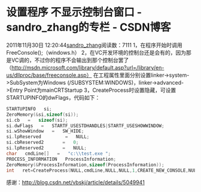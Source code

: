 # 设置程序 不显示控制台窗口 - sandro_zhang的专栏 - CSDN博客
2011年11月30日 12:20:44[sandro_zhang](https://me.csdn.net/sandro_zhang)阅读数：7111
1，在程序开始时调用FreeConsole();（windows.h）
2，在VC开发环境的控制台还是会有的，因为那是VC调的，不过你的程序不会输出到那个控制台罢了
（http://msdn.microsoft.com/library/default.asp?url=/library/en-us/dllproc/base/freeconsole.asp）
在工程属性里面分别设置linker->system->SubSystem为Windows (/SUBSYSTEM:WINDOWS)，linker->advanced->Entry Point为mainCRTStartup
3，CreateProcess时设置隐藏，可设置STARTUPINFO的dwFlags，代码如下：
```cpp
STARTUPINFO   si; 
ZeroMemory(&si,sizeof(si)); 
si.cb   =   sizeof(si); 
si.dwFlags   =   STARTF_USESTDHANDLES|STARTF_USESHOWWINDOW; 
si.wShowWindow   =   SW_HIDE; 
si.lpReserved         =   NULL; 
si.cbReserved2       =   0; 
si.lpReserved2       =   NULL;	
char   cmdLine[]   =   "c:\\test.exe "; 
PROCESS_INFORMATION   ProcessInformation; 
ZeroMemory(&ProcessInformation,sizeof(ProcessInformation)); 
int   ret=CreateProcess(NULL,cmdLine,NULL,NULL,1,CREATE_NEW_CONSOLE,NULL,NULL,&si,&ProcessInformation);
```
感谢：http://blog.csdn.net/vbskj/article/details/5049941
            
